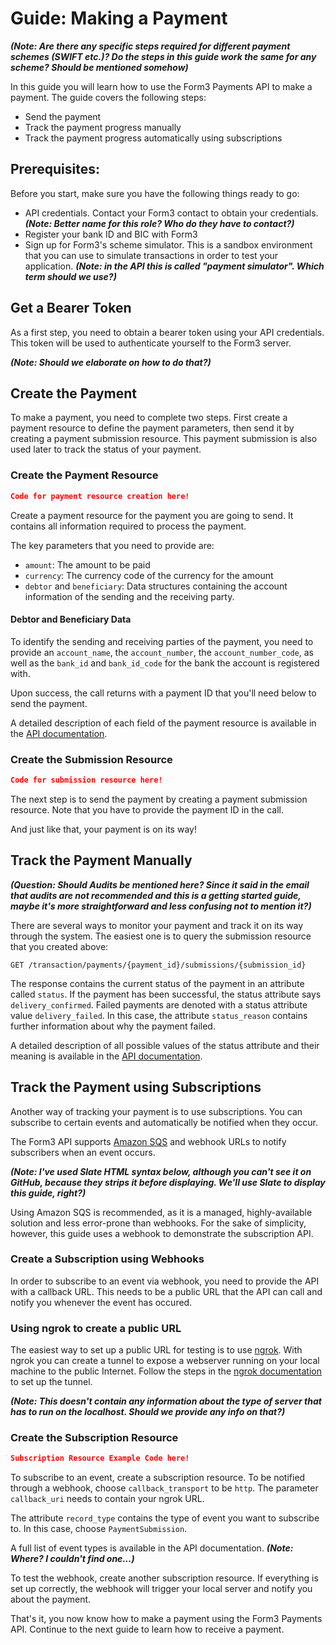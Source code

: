 # Guide: Making a Payment

_**(Note: Are there any specific steps required for different payment schemes (SWIFT etc.)? Do the steps in this guide work the same for any scheme? Should be mentioned somehow)**_

In this guide you will learn how to use the Form3 Payments API to make a payment. The guide covers the following steps:
- Send the payment
- Track the payment progress manually
- Track the payment progress automatically using subscriptions

## Prerequisites:
Before you start, make sure you have the following things ready to go:
- API credentials. Contact your Form3 contact to obtain your credentials. _**(Note: Better name for this role? Who do they have to contact?)**_
- Register your bank ID and BIC with Form3
- Sign up for Form3's scheme simulator. This is a sandbox environment that you can use to simulate transactions in order to test your application. _**(Note: in the API this is called "payment simulator". Which term should we use?)**_


## Get a Bearer Token

As a first step, you need to obtain a bearer token using your API credentials. This token will be used to authenticate yourself to the Form3 server.

**_(Note: Should we elaborate on how to do that?)_**

## Create the Payment

To make a payment, you need to complete two steps. First create a payment resource to define the payment parameters, then send it by creating a payment submission resource. This payment submission is also used later to track the status of your payment.

### Create the Payment Resource

```json
Code for payment resource creation here!
```

Create a payment resource for the payment you are going to send. It contains all information required to process the payment. 

The key parameters that you need to provide are:

- `amount`: The amount to be paid
- `currency`: The currency code of the currency for the amount
- `debtor` and `beneficiary`: Data structures containing the account information of the sending and the receiving party.


#### Debtor and Beneficiary Data

To identify the sending and receiving parties of the payment, you need to provide an `account_name`, the `account_number`, the `account_number_code`, as well as the `bank_id` and `bank_id_code` for the bank the account is registered with.

Upon success, the call returns with a payment ID that you'll need below to send the payment.

A detailed description of each field of the payment resource is available in the [API documentation](http://draft-api-docs.form3.tech/?http#create92).



### Create the Submission Resource

```json
Code for submission resource here!
```

The next step is to send the payment by creating a payment submission resource. Note that you have to provide the payment ID in the call.

And just like that, your payment is on its way!

## Track the Payment Manually

_**(Question: Should Audits be mentioned here? Since it said in the email that audits are not recommended and this is a getting started guide, maybe it's more straightforward and less confusing not to mention it?)**_

There are several ways to monitor your payment and track it on its way through the system. The easiest one is to query the submission resource that you created above:

`GET /transaction/payments/{payment_id}/submissions/{submission_id}`

The response contains the current status of the payment in an attribute called `status`. If the payment has been successful, the status attribute says `delivery_confirmed`. Failed payments are denoted with a status attribute value `delivery_failed`. In this case, the attribute `status_reason` contains further information about why the payment failed. 

A detailed description of all possible values of the status attribute and their meaning is available in the [API documentation](http://draft-api-docs.form3.tech/?http#payment-submission-status).

## Track the Payment using Subscriptions

Another way of tracking your payment is to use subscriptions. You can subscribe to certain events and automatically be notified when they occur. 

The Form3 API supports [Amazon SQS](https://aws.amazon.com/sqs/) and webhook URLs to notify subscribers when an event occurs.

**_(Note: I've used Slate HTML syntax below, although you can't see it on GitHub, because they strips it before displaying. We'll use Slate to display this guide, right?)_**

<aside class="notice">
Using Amazon SQS is recommended, as it is a managed, highly-available solution and less error-prone than webhooks. For the sake of simplicity, however, this guide uses a webhook to demonstrate the subscription API.</aside>

### Create a Subscription using Webhooks

In order to subscribe to an event via webhook, you need to provide the API with a callback URL. This needs to be a public URL that the API can call and notify you whenever the event has occured.

### Using ngrok to create a public URL

The easiest way to set up a public URL for testing is to use [ngrok](https://ngrok.com/). With ngrok you can create a tunnel to expose a webserver running on your local machine to the public Internet. Follow the steps in the [ngrok documentation](https://ngrok.com/docs/2) to set up the tunnel.

_**(Note: This doesn't contain any information about the type of server that has to run on the localhost. Should we provide any info on that?)**_

### Create the Subscription Resource

```json
Subscription Resource Example Code here!
```

To subscribe to an event, create a subscription resource. To be notified through a webhook, choose `callback_transport` to be `http`. The parameter `callback_uri` needs to contain your ngrok URL.

The attribute `record_type` contains the type of event you want to subscribe to. In this case, choose `PaymentSubmission`. 

A full list of event types is available in the API documentation. **_(Note: Where? I couldn't find one...)_**

To test the webhook, create another subscription resource. If everything is set up correctly, the webhook will trigger your local server and notify you about the payment.

That's it, you now know how to make a payment using the Form3 Payments API. Continue to the next guide to learn how to receive a payment. 









